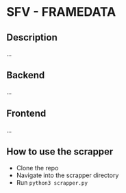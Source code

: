 # SFV - FRAMEDATA

## Description

...

## Backend

...

## Frontend

...

## How to use the scrapper

- Clone the repo
- Navigate into the scrapper directory
- Run `python3 scrapper.py`